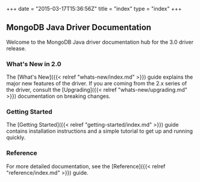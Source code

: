 +++
date = "2015-03-17T15:36:56Z"
title = "index"
type = "index"
+++

## MongoDB Java Driver Documentation

Welcome to the MongoDB Java driver documentation hub for the 3.0 driver release.


### What's New in 2.0

The [What's New]({{< relref "whats-new/index.md" >}}) guide explains the major new features of the driver. If you are coming from the 2.x
 series of the driver, consult the [Upgrading]({{< relref "whats-new/upgrading.md" >}}) documentation on breaking changes.


### Getting Started

The [Getting Started]({{< relref "getting-started/index.md" >}}) guide contains installation instructions
and a simple tutorial to get up  and running quickly.

### Reference

For more detailed documentation, see the [Reference]({{< relref "reference/index.md" >}}) guide.
